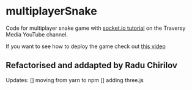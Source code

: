 # multiplayerSnake

Code for multiplayer snake game with [socket.io tutorial](https://www.youtube.com/watch?v=ppcBIHv_ZPs) on the Traversy Media YouTube channel.

If you want to see how to deploy the game check out [this video](https://www.youtube.com/watch?v=M9RDYkFs-EQ)


## Refactorised and addapted by Radu Chirilov

Updates:
[] moving from yarn to npm
[] adding three.js